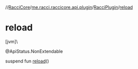 //[RacciCore](../../../index.md)/[me.racci.raccicore.api.plugin](../index.md)/[RacciPlugin](index.md)/[reload](reload.md)

# reload

[jvm]\

@ApiStatus.NonExtendable

suspend fun [reload](reload.md)()
